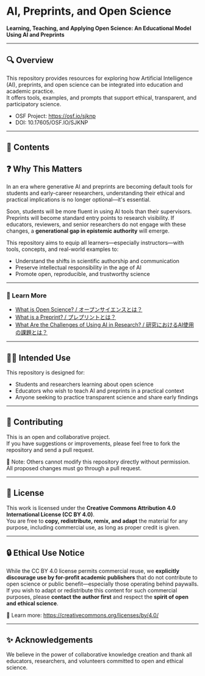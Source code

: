 # AI, Preprints, and Open Science  
**Learning, Teaching, and Applying Open Science: An Educational Model Using AI and Preprints**

---

## 🔍 Overview  
This repository provides resources for exploring how Artificial Intelligence (AI), preprints, and open science can be integrated into education and academic practice.  
It offers tools, examples, and prompts that support ethical, transparent, and participatory science.

- OSF Project: https://osf.io/sjknp  
- DOI: 10.17605/OSF.IO/SJKNP

---

## 📁 Contents  

## ❓ Why This Matters 

In an era where generative AI and preprints are becoming default tools for students and early-career researchers, understanding their ethical and practical implications is no longer optional—it's essential.

Soon, students will be more fluent in using AI tools than their supervisors. Preprints will become standard entry points to research visibility. If educators, reviewers, and senior researchers do not engage with these changes, a **generational gap in epistemic authority** will emerge.

This repository aims to equip all learners—especially instructors—with tools, concepts, and real-world examples to:

- Understand the shifts in scientific authorship and communication
- Preserve intellectual responsibility in the age of AI
- Promote open, reproducible, and trustworthy science

---

### 📘 Learn More  
- [What is Open Science? / オープンサイエンスとは？](docs/what-is-open-science.md)  
- [What is a Preprint? / プレプリントとは？](https://github.com/KenjiroShiraishi/ai-preprints-open-science/blob/main/docs/what-is-a-preprint.md)  
- [What Are the Challenges of Using AI in Research? / 研究におけるAI使用の課題とは？](https://github.com/KenjiroShiraishi/ai-preprints-open-science/blob/main/docs/what-are-the-challenges-of-using-ai-in-research.md)

---

## 🧑‍🏫 Intended Use  
This repository is designed for:

- Students and researchers learning about open science  
- Educators who wish to teach AI and preprints in a practical context  
- Anyone seeking to practice transparent science and share early findings  

---

## 🤝 Contributing  
This is an open and collaborative project.  
If you have suggestions or improvements, please feel free to fork the repository and send a pull request.

📌 Note: Others cannot modify this repository directly without permission.  
All proposed changes must go through a pull request.

---

## 🔖 License  
This work is licensed under the **Creative Commons Attribution 4.0 International License (CC BY 4.0)**.  
You are free to **copy, redistribute, remix, and adapt** the material for any purpose, including commercial use, as long as proper credit is given.

---

## 🔒 Ethical Use Notice  
While the CC BY 4.0 license permits commercial reuse, we **explicitly discourage use by for-profit academic publishers** that do not contribute to open science or public benefit—especially those operating behind paywalls.  
If you wish to adapt or redistribute this content for such commercial purposes, please **contact the author first** and respect the **spirit of open and ethical science**.

🔗 Learn more: https://creativecommons.org/licenses/by/4.0/

---

## ✨ Acknowledgements  
We believe in the power of collaborative knowledge creation and thank all educators, researchers, and volunteers committed to open and ethical science.
